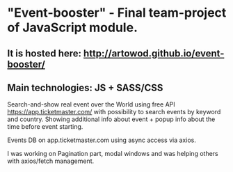# "Event-booster" - Final team-project of JavaScript module.

## It is hosted here: http://artowod.github.io/event-booster/

## Main technologies: JS + SASS/CSS

Search-and-show real event over the World using free API https://app.ticketmaster.com/ with possibility to search events by keyword and country. 
Showing additional info about event + popup info about the time before event starting. 

Events DB on app.ticketmaster.com using async access via axios.

I was working on Pagination part, modal windows and was helping others with axios/fetch management.

